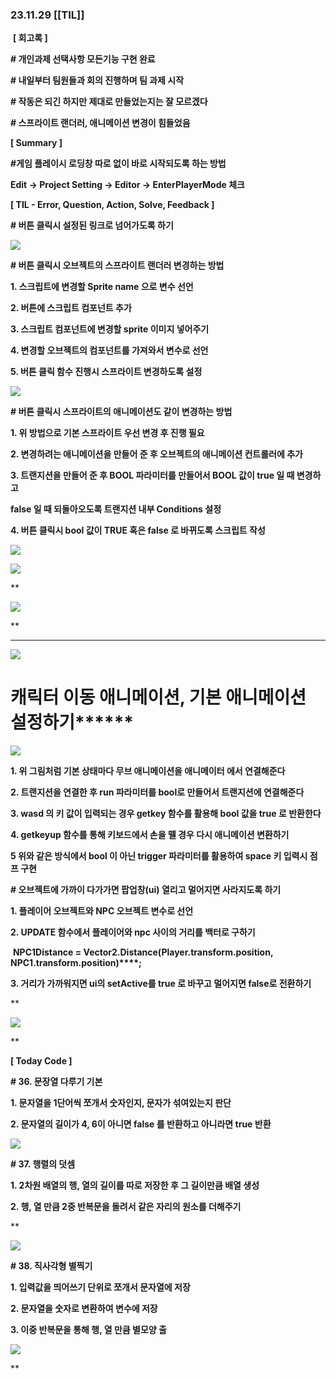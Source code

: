 ### 23.11.29 [[TIL]]

 **[ 회고록 ]**

**# 개인과제 선택사항 모든기능 구현 완료**

**# 내일부터 팀원들과 회의 진행하며 팀 과제 시작**

**# 작동은 되긴 하지만 제대로 만들었는지는 잘 모르겠다**

**# 스프라이트 랜더러, 애니메이션 변경이 힘들었음**

****[ Summary ]****

****#게임 플레이시 로딩창 따로 없이 바로 시작되도록 하는 방법****

**Edit -> Project Setting -> Editor -> EnterPlayerMode 체크**

******[ TIL - Error, Question, Action, Solve, Feedback ]******

******# 버튼 클릭시 설정된 링크로 넘어가도록 하기******

****[![](https://blogger.googleusercontent.com/img/b/R29vZ2xl/AVvXsEjjlVrM9eZEj8ODHs7oxPK4Jni1AvvlfGNi9fSUPLQzeZ0HQ6ZGZwPIORtsV6Z6DNJ8aLdiCpwpxRBpGKjEYVzeTP5ybbQhUaENjuUpV7_1TLMCmQ0m1wtNhCLT9rp2e2TzE1KrpLimn0vguMbO9dOFvsiPkHfq3cyvH4FCE8RLQDcRTOpWSuF2ryS2F5bI/s320/%EC%8A%A4%ED%81%AC%EB%A6%B0%EC%83%B7%202023-11-29%20175818.png)](https://www.blogger.com/blog/post/edit/3583706664799492072/5154663652606384671#)****

******# 버튼 클릭시 오브젝트의 스프라이트 랜더러 변경하는 방법******

******1. 스크립트에 변경할 Sprite name 으로 변수 선언******

******2. 버튼에 스크립트 컴포넌트 추가******

******3. 스크립트 컴포넌트에 변경할 sprite 이미지 넣어주기******

******4. 변경할 오브젝트의 컴포넌트를 가져와서 변수로 선언******

******5. 버튼 클릭 함수 진행시 스프라이트 변경하도록 설정******

******[![](https://blogger.googleusercontent.com/img/b/R29vZ2xl/AVvXsEhDK7xI0YPb06OETd7mY7Sx4q-xSZzDXq-UwCkRoJNbhRTsZiIRATlZCYAMM0BxDJyfE0xQ4HKArGdTWSXXK9T4dMiocPwZksKHPYP528lasn6_CWM5RRL-eN8AsqZmPHYAp9BvDBQ63QuxWFuqqHLL8HHkaRpxpR-DACc3qHzerI8gEvhQMQtYCZHivhmR/s320/%EC%8A%A4%ED%81%AC%EB%A6%B0%EC%83%B7%202023-11-29%20141605.png)](https://www.blogger.com/blog/post/edit/3583706664799492072/5154663652606384671#)******

******# 버튼 클릭시 스프라이트의 애니메이션도 같이 변경하는 방법******

******1. 위 방법으로 기본 스프라이트 우선 변경 후 진행 필요****** 

******2. 변경하려는 애니메이션을 만들어 준 후 오브젝트의 애니메이션 컨트롤러에 추가******

******3. 트랜지션을 만들어 준 후 BOOL 파라미터를 만들어서 BOOL 값이 true 일 때 변경하고******

******false 일 때 되돌아오도록 트랜지션 내부 Conditions 설정******

******4. 버튼 클릭시 bool 값이 TRUE 혹은 false 로 바뀌도록 스크립트 작성******    

[![](https://blogger.googleusercontent.com/img/b/R29vZ2xl/AVvXsEgNilKtFW2PBeYT7LHRmLuwjdXvDOJQLcAy3ypot7znpSfLdG8Hsx0Wow_IjiNIi3LEa95QKRRft-PQ_wpvghT9HwpPXcZRu-tfLL9Rz6r5vO9QnbZ5gKl3PoOWBiQ-o-OW6uyY8xGS0moFOqNHq8iobWTMYsdGj0PLE9H0KMoNOJGkggwA9jBTw_QpZ7s-/s320/%EC%8A%A4%ED%81%AC%EB%A6%B0%EC%83%B7%202023-11-29%20141954.png)](https://www.blogger.com/blog/post/edit/3583706664799492072/5154663652606384671#)

  

  

******[![](https://blogger.googleusercontent.com/img/b/R29vZ2xl/AVvXsEhhtke3nV0nXcoc_6RnEkeRwvpx5A_mIiA2iKMjN43GvMXxY04ATTF3g3oJHB-hNyTxqdp7sD49kL0vmgFfh5vDSr-A799Ot23i99k2zIUxGpLMGcQ3Jsb-HoK10ybRZa7zeKftj8MUpRiyyEvWAfYcdyTM9QYX4gaFNwbZDfYAwAbe9NbkkmtyhftjQgE7/s320/%EC%8A%A4%ED%81%AC%EB%A6%B0%EC%83%B7%202023-11-29%20141950.png)](https://www.blogger.com/blog/post/edit/3583706664799492072/5154663652606384671#)******

**

******[![](https://blogger.googleusercontent.com/img/b/R29vZ2xl/AVvXsEg64VgP81ETQ1xYVqWVw-ddG7TSY7Ti3ZuUf8zN35tRSz-N2uWKuaVfTYd2KlUUZKTyKb2M43HDEGki43tsG9si7b1bRD5erfqpG5m7_yiMC_Xh_CjXT3v19RS12UEWpoNvR0VZ2jMzI0bSEwzAud78-J9U0OumB69XgCyeEg0zSlWk_XvtQHhXCy7LKurt/s320/%EC%8A%A4%ED%81%AC%EB%A6%B0%EC%83%B7%202023-11-29%20141936.png)](https://www.blogger.com/blog/post/edit/3583706664799492072/5154663652606384671#)******

**

******  
  

[![](https://blogger.googleusercontent.com/img/b/R29vZ2xl/AVvXsEhMFGqIjZGT8E0SbxDL_TFm4OzDO6LmU6EfhkcQHlCR2Th8qYY_JQcIHfVj_GmxTfHtAnKJwc8-PVJD6cJhSutc1Vnuiwplyoi9VMHHzZdTs2HZKWvolrlve5IQPOLqktmfjMc0u_9iCgUGPBcZeVSauuocCWIp1wwxClB2fynnc6M4bEhNA19XmnQmtVUa/s320/%EC%8A%A4%ED%81%AC%EB%A6%B0%EC%83%B7%202023-11-29%20142018.png)](https://www.blogger.com/blog/post/edit/3583706664799492072/5154663652606384671#)

  
  
# 캐릭터 이동 애니메이션, 기본 애니메이션 설정하기******

**[![](https://blogger.googleusercontent.com/img/b/R29vZ2xl/AVvXsEhhtke3nV0nXcoc_6RnEkeRwvpx5A_mIiA2iKMjN43GvMXxY04ATTF3g3oJHB-hNyTxqdp7sD49kL0vmgFfh5vDSr-A799Ot23i99k2zIUxGpLMGcQ3Jsb-HoK10ybRZa7zeKftj8MUpRiyyEvWAfYcdyTM9QYX4gaFNwbZDfYAwAbe9NbkkmtyhftjQgE7/s320/%EC%8A%A4%ED%81%AC%EB%A6%B0%EC%83%B7%202023-11-29%20141950.png)](https://www.blogger.com/blog/post/edit/3583706664799492072/5154663652606384671#)**

******1. 위 그림처럼 기본 상태마다 무브 애니메이션을 애니메이터 에서 연결해준다******

******2. 트랜지션을 연결한 후 run 파라미터를 bool로 만들어서 트랜지션에 연결해준다******

******3. wasd 의 키 값이 입력되는 경우 getkey 함수를 활용해 bool 값을 true 로 반환한다******

******4. getkeyup 함수를 통해 키보드에서 손을 뗄 경우 다시 애니메이션 변환하기******

******5 위와 같은 방식에서 bool 이 아닌 trigger 파라미터를 활용하여 space 키 입력시 점프 구현******

******# 오브젝트에 가까이 다가가면 팝업창(ui) 열리고 멀어지면 사라지도록 하기******

******1. 플레이어 오브젝트와 NPC 오브젝트 변수로 선언******

******2. UPDATE 함수에서 플레이어와 npc 사이의 거리를 백터로 구하기******

 **NPC1Distance = Vector2.Distance(Player.transform.position, NPC1.transform.position)****;**

**3. 거리가 가까워지면 ui의 setActive를 true 로 바꾸고 멀어지면 false로 전환하기**

**

[![](https://blogger.googleusercontent.com/img/b/R29vZ2xl/AVvXsEg-ljSwu0Iy9moU_8Dz-LpQ8MioYTEg8jldSf8lZ48X_adBeQSYAqeg6qtkhE1qUpvm2Gk63J1hcjjEaP9IX3nuacq7dg13z300HENU8uExynrmuupDx4s9vFnG6mkCCTWEBpPKBkaPfuMmGuglkK-Q3pFOXig-WrF3ISYnK3BZCtIXq0vh5NS-DMUrhNfC/s320/%EC%8A%A4%ED%81%AC%EB%A6%B0%EC%83%B7%202023-11-29%20175337.png)](https://www.blogger.com/blog/post/edit/3583706664799492072/5154663652606384671#)

  
**

****[ Today Code ]****

****# 36. 문장열 다루기 기본****

****1. 문자열을 1단어씩 쪼개서 숫자인지, 문자가 섞여있는지 판단****

****2. 문자열의 길이가 4, 6이 아니면 false 를 반환하고 아니라면 true 반환****

**[![](https://blogger.googleusercontent.com/img/b/R29vZ2xl/AVvXsEh9Cu7EpP6lg6JjZWkYmMH9ouNsltLgPro4bY_U5XE-j5KMrxXs-a5L08wwp54DvU1OVeYZPjfY7rrj5KmCy2CtpnVmpX3O0QTxKuuOLwTc8Z4Qp5cjot19UpHWNlJc9yn1yIvqINYbzKWdQoG9ATDeBMSA_Ue_aKe2K1BiOElJ9ikWfq874J-3ub71_3aY/s320/%EC%8A%A4%ED%81%AC%EB%A6%B0%EC%83%B7%202023-11-29%20211337.png)](https://www.blogger.com/blog/post/edit/3583706664799492072/5154663652606384671#)**

**# 37. 행렬의 덧셈**

**1. 2차원 배열의 행, 열의 길이를 따로 저장한 후 그 길이만큼 배열 생성**

**2. 행, 열 만큼 2중 반복문을 돌려서 같은 자리의 원소를 더해주기**

**  

[![](https://blogger.googleusercontent.com/img/b/R29vZ2xl/AVvXsEh9sp-NKWI2Hk8X0l4U1lPVLsrxOHm2fyx-Uze2uSyLrwDdwBPjNcmq3zG4UURwXY2EqceL1s4AceR6uaOb-VukSIz_njfbXD00Fb5k_LHdN5BY5vZvCH-80VViWUtcIHsUQStQjjXiZJHmZRNok09J4NwlqwHq2pgv6dN27rxK786F-7i9A4BDNIKZFFVA/s320/%EC%8A%A4%ED%81%AC%EB%A6%B0%EC%83%B7%202023-11-29%20211342.png)](https://www.blogger.com/blog/post/edit/3583706664799492072/5154663652606384671#)

  

  

**# 38. 직사각형 별찍기**

**1. 입력값을 띄어쓰기 단위로 쪼개서 문자열에 저장**

**2. 문자열을 숫자로 변환하여 변수에 저장**

**3. 이중 반복문을 통해 행, 열 만큼 별모양 출**

  

[![](https://blogger.googleusercontent.com/img/b/R29vZ2xl/AVvXsEjh6W3Bgjenk8DNc3g8nKU_fgG_1e1wgPijsKzF4OwwlV5bxRJDhYTejp1VViaQLwI933E4OcB3EnkkOE3rlscZ4XhpzrNjqJXHFDHpRYP2CtcvZ_1Fdm_NSbOC9USUNfVd6wbixqVwvrPh5f5ibuQlI9JpEq-1pNPbCwnKD4I5yIRMafa6eHrWEwjFTUG_/s320/%EC%8A%A4%ED%81%AC%EB%A6%B0%EC%83%B7%202023-11-29%20211347.png)](https://www.blogger.com/blog/post/edit/3583706664799492072/5154663652606384671#)

  
**